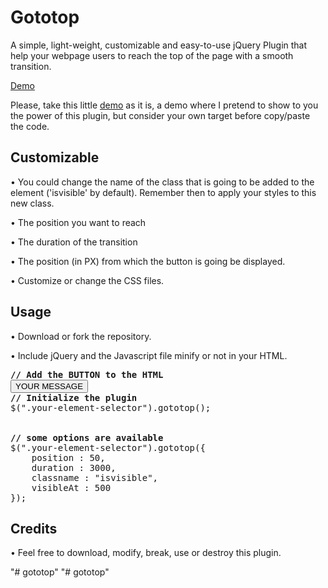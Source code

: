 <h1>Gototop</h1>
<p>A simple, light-weight, customizable and easy-to-use jQuery Plugin that help your webpage users to reach the top of the page with a smooth transition.</p>
<p><a href="http://www.mamutlove.es/projects/gototop/" title="Demo" target="_blank">Demo</a></p>
<p>Please, take this little <a href="http://www.mamutlove.es/projects/gototop/" title="Demo" target="_blank">demo</a> as it is, a demo where I pretend to show to you the power of this plugin, but consider your own target before copy/paste the code.</p>

<h2>Customizable</h2>
<p>• You could change the name of the class that is going to be added to the element ('isvisible' by default). Remember then to apply your styles to this new class.</p>
<p>• The position you want to reach</p>
<p>• The duration of the transition</p>
<p>• The position (in PX) from which the button is going be displayed.</p>
<p>• Customize or change the CSS files.</p>

<h2>Usage</h2>
<p>• Download or fork the repository.</p>
<p>• Include jQuery and the Javascript file minify or not in your HTML.</p>
<pre>
<b>// Add the BUTTON to the HTML</b>
<button class="your-element-selector"><span>YOUR MESSAGE</span></button>
<b>// Initialize the plugin</b>
$(".your-element-selector").gototop();
<br>
<b>// some options are available</b>
$(".your-element-selector").gototop({
    position : 50,
    duration : 3000,
    classname : "isvisible",
    visibleAt : 500
});
</pre>

<h2>Credits</h2>
<p>• Feel free to download, modify, break, use or destroy this plugin.</p>
"# gototop" 
"# gototop" 
